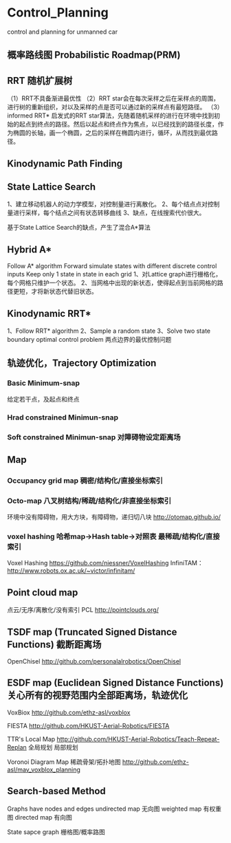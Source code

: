 # Control_Planning
control and planning for unmanned car
## 概率路线图 Probabilistic Roadmap(PRM)
## RRT 随机扩展树
（1）RRT不具备渐进最优性
（2）RRT star会在每次采样之后在采样点的周围，进行树的重新组织，对以及采样的点是否可以通过新的采样点有最短路径。
（3）informed RRT* 启发式的RRT star算法，先随着随机采样的进行在环境中找到初始的起点到终点的路径。然后以起点和终点作为焦点，以已经找到的路径长度，作为椭圆的长轴，画一个椭圆，之后的采样在椭圆内进行，循环，从而找到最优路径。


## Kinodynamic Path Finding
## State Lattice Search
1、建立移动机器人的动力学模型，对控制量进行离散化。
2、每个结点点对控制量进行采样，每个结点之间有状态转移曲线
3、缺点，在线搜索代价很大。


基于State Lattice Search的缺点，产生了混合A*算法
## Hybrid A*
Follow A* algorithm
Forward simulate states with different discrete control inputs
Keep only 1 state in state in each grid
1、对Lattice graph进行栅格化，每个网格只维护一个状态。
2、当网格中出现的新状态，使得起点到当前网格的路径更短，才将新状态代替旧状态。


## Kinodynamic RRT*
1、Follow RRT* algorithm
2、Sample a random state
3、Solve two state boundary optimal control problem 两点边界的最优控制问题


## 轨迹优化，Trajectory Optimization
### Basic Minimum-snap
给定若干点，及起点和终点

### Hrad constrained Minimun-snap 
### Soft constrained Minimun-snap 对障碍物设定距离场

## Map
### Occupancy grid map  稠密/结构化/直接坐标索引
### Octo-map            八叉树结构/稀疏/结构化/非直接坐标索引
环境中没有障碍物，用大方块，有障碍物，递归切八块
http://otomap.github.io/

### voxel hashing 哈希map->Hash table->对照表  最稀疏/结构化/直接索引
Voxel Hashing
https://github.com/niessner/VoxelHashing
InfiniTAM：
http://www.robots.ox.ac.uk/~victor/infinitam/

## Point cloud map
点云/无序/离散化/没有索引
PCL
http://pointclouds.org/

## TSDF map (Truncated Signed Distance Functions) 截断距离场
OpenChisel
http://github.com/personalalrobotics/OpenChisel

## ESDF map (Euclidean Signed Distance Functions) 关心所有的视野范围内全部距离场，轨迹优化
VoxBiox
http://github.com/ethz-asl/voxblox

FIESTA
http://github.com/HKUST-Aerial-Robotics/FIESTA

TTR's Local Map
http://github.com/HKUST-Aerial-Robotics/Teach-Repeat-Replan
全局规划 局部规划 
 
Voronoi Diagram Map  稀疏骨架/拓扑地图
http://github.com/ethz-asl/mav_voxblox_planning

## Search-based Method
Graphs have nodes and edges
undirected map 无向图
weighted map 有权重图
directed map 有向图

State sapce graph 
栅格图/概率路图
